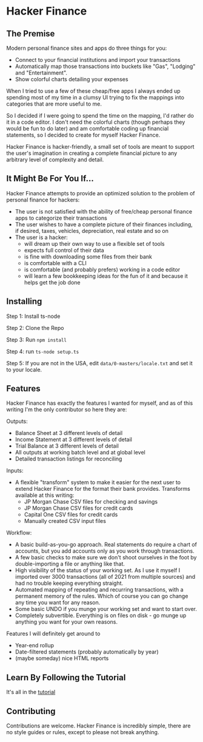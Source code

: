 # Hacker Finance

## The Premise

Modern personal finance sites and apps do three things for you:
* Connect to your financial institutions and import your transactions
* Automatically map those transactions into buckets like "Gas", "Lodging"
  and "Entertainment".  
* Show colorful charts detailing your expenses

When I tried to use a few of these cheap/free apps I always ended up
spending most of my time in a clumsy UI trying to fix the mappings into
categories that are more useful to me.

So I decided if I were going to spend the time on the mapping,
I'd rather do it in a code editor.  I don't need the colorful
charts (though perhaps they would be fun to do later) and 
am comfortable coding up financial statements, so I decided
to create for myself Hacker Finance.

Hacker Finance is hacker-friendly, a small set of tools are meant
to support the user's imagination in creating a complete financial
picture to any arbitrary level of complexity and detail.

## It Might Be For You If...

Hacker Finance attempts to provide an optimized solution to the
problem of personal finance for hackers:
* The user is not satisfied with the ability of free/cheap
  personal finance apps to categorize their transactions
* The user wishes to have a complete picture of their finances
  including, if desired, taxes, vehicles, depreciation, real estate
  and so on
* The user is a hacker:
    * will dream up their own way to use a flexible set of tools
    * expects full control of their data
    * is fine with downloading some files from their bank
    * is comfortable with a CLI
    * is comfortable (and probably prefers) working in a code editor
    * will learn a few bookkeeping ideas for the fun of it and
      because it helps get the job done

## Installing

Step 1: Install ts-node

Step 2: Clone the Repo

Step 3: Run `npm install`

Step 4: run `ts-node setup.ts`

Step 5: If you are not in the USA, edit `data/0-masters/locale.txt` and set
it to your locale.

## Features

Hacker Finance has exactly the features I wanted for myself,
and as of this writing I'm the only contributor so here they are:

Outputs:
* Balance Sheet at 3 different levels of detail
* Income Statement at 3 different levels of detail
* Trial Balance at 3 different levels of detail
* All outputs at working batch level and at global level
* Detailed transaction listings for reconciling

Inputs:
* A flexible "transform" system to make it easier for
  the next user to extend Hacker Finance for the format their
  bank provides.  Transforms available at this writing:
  * JP Morgan Chase CSV files for checking and savings
  * JP Morgan Chase CSV files for credit cards
  * Capital One CSV files for credit cards
  * Manually created CSV input files

Workflow:
* A basic build-as-you-go approach.  Real statements do
  require a chart of accounts, but you add accounts only
  as you work through transactions.
* A few basic checks to make sure we don't shoot ourselves
  in the foot by double-importing a file or anything like that.
* High visibility of the status of your working set.  As I
  use it myself I imported over 3000 transactions (all of 2021 from
  multiple sources) and had no trouble keeping everything straight.
* Automated mapping of repeating and recurring transactions, 
  with a permanent memory of the rules.  Which of course you can
  go change any time you want for any reason.
* Some basic UNDO if you munge your working set and want to
  start over.
* Completely subvertible.  Everything is on files on disk - go
  munge up anything you want for your own reasons.

Features I will definitely get around to
* Year-end rollup
* Date-filtered statements (probably automatically by year)
* (maybe someday) nice HTML reports

## Learn By Following the Tutorial

It's all in the [tutorial](/docs/tutorial.md)

## Contributing

Contributions are welcome.  Hacker Finance is incredibly simple,
there are no style guides or rules, except to please not break
anything.